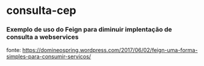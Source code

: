# consulta-cep

### Exemplo de uso do Feign para diminuir implentação de consulta a webservices

fonte: https://domineospring.wordpress.com/2017/06/02/feign-uma-forma-simples-para-consumir-servicos/
